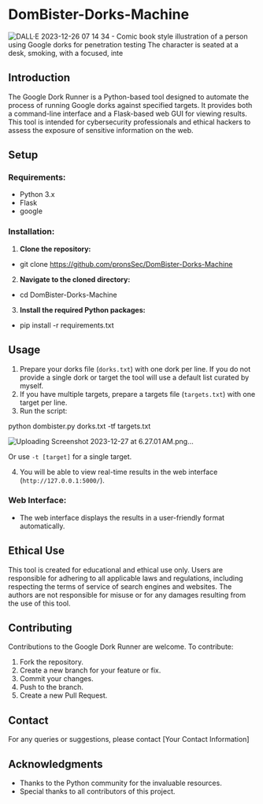 # DomBister-Dorks-Machine

![DALL·E 2023-12-26 07 14 34 - Comic book style illustration of a person using Google dorks for penetration testing  The character is seated at a desk, smoking, with a focused, inte](https://github.com/pronsSec/DomBister-Dorks-Machine/assets/93559326/7dbb310d-7beb-4aef-83ca-680e51a58ce6)



## Introduction
The Google Dork Runner is a Python-based tool designed to automate the process of running Google dorks against specified targets. It provides both a command-line interface and a Flask-based web GUI for viewing results. This tool is intended for cybersecurity professionals and ethical hackers to assess the exposure of sensitive information on the web.

## Setup
### Requirements:
- Python 3.x
- Flask
- google

### Installation:
1. **Clone the repository:**
- git clone https://github.com/pronsSec/DomBister-Dorks-Machine

2. **Navigate to the cloned directory:**
- cd DomBister-Dorks-Machine

3. **Install the required Python packages:**
- pip install -r requirements.txt


## Usage
1. Prepare your dorks file (`dorks.txt`) with one dork per line. If you do not provide a single dork or target the tool will use a default list curated by myself.
2. If you have multiple targets, prepare a targets file (`targets.txt`) with one target per line.
3. Run the script:

python dombister.py dorks.txt -tf targets.txt

![Uploading Screenshot 2023-12-27 at 6.27.01 AM.png…]()


Or use `-t [target]` for a single target.

4. You will be able to view real-time results in the web interface (`http://127.0.0.1:5000/`).

### Web Interface:
- The web interface displays the results in a user-friendly format automatically.

## Ethical Use
This tool is created for educational and ethical use only. Users are responsible for adhering to all applicable laws and regulations, including respecting the terms of service of search engines and websites. The authors are not responsible for misuse or for any damages resulting from the use of this tool.

## Contributing
Contributions to the Google Dork Runner are welcome. To contribute:
1. Fork the repository.
2. Create a new branch for your feature or fix.
3. Commit your changes.
4. Push to the branch.
5. Create a new Pull Request.


## Contact
For any queries or suggestions, please contact [Your Contact Information]

## Acknowledgments
- Thanks to the Python community for the invaluable resources.
- Special thanks to all contributors of this project.





